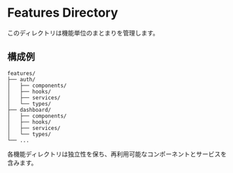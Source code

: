 # Features Directory

このディレクトリは機能単位のまとまりを管理します。

## 構成例

```
features/
├── auth/
│   ├── components/
│   ├── hooks/
│   ├── services/
│   └── types/
├── dashboard/
│   ├── components/
│   ├── hooks/
│   ├── services/
│   └── types/
└── ...
```

各機能ディレクトリは独立性を保ち、再利用可能なコンポーネントとサービスを含みます。
